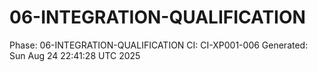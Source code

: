 # 06-INTEGRATION-QUALIFICATION
Phase: 06-INTEGRATION-QUALIFICATION
CI: CI-XP001-006
Generated: Sun Aug 24 22:41:28 UTC 2025
